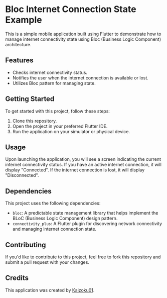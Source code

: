 # Bloc Internet Connection State Example

This is a simple mobile application built using Flutter to demonstrate how to manage internet connectivity state using Bloc (Business Logic Component) architecture.

## Features

- Checks internet connectivity status.
- Notifies the user when the internet connection is available or lost.
- Utilizes Bloc pattern for managing state.

## Getting Started

To get started with this project, follow these steps:

1. Clone this repository.
2. Open the project in your preferred Flutter IDE.
3. Run the application on your simulator or physical device.

## Usage

Upon launching the application, you will see a screen indicating the current internet connectivity status. If you have an active internet connection, it will display "Connected". If the internet connection is lost, it will display "Disconnected".

## Dependencies

This project uses the following dependencies:

- `bloc`: A predictable state management library that helps implement the BLoC (Business Logic Component) design pattern.
- `connectivity_plus`: A Flutter plugin for discovering network connectivity and managing internet connection state.

## Contributing

If you'd like to contribute to this project, feel free to fork this repository and submit a pull request with your changes.


## Credits

This application was created by [Kaizoku01](https://github.com/Kaizoku01).


